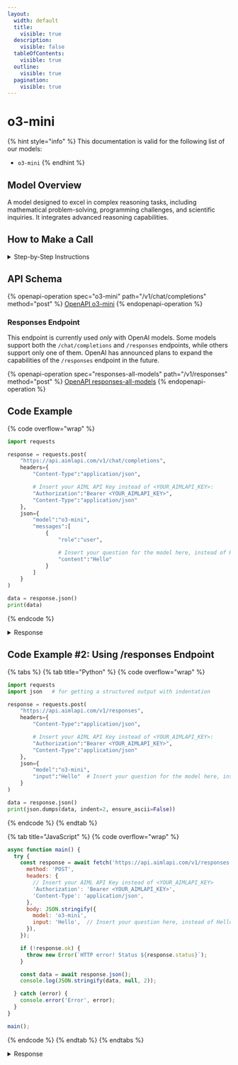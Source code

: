 ```yaml
---
layout:
  width: default
  title:
    visible: true
  description:
    visible: false
  tableOfContents:
    visible: true
  outline:
    visible: true
  pagination:
    visible: true
---
```


# o3-mini

{% hint style="info" %}
This documentation is valid for the following list of our models:

* `o3-mini`
{% endhint %}

## Model Overview

A model designed to excel in complex reasoning tasks, including mathematical problem-solving, programming challenges, and scientific inquiries. It integrates advanced reasoning capabilities.

## How to Make a Call

<details>

<summary>Step-by-Step Instructions</summary>

### :digit\_one:  Setup You Can’t Skip

:black\_small\_square:  [**Create an Account**](https://aimlapi.com/app/sign-up): Visit the AI/ML API website and create an account (if you don’t have one yet).\
:black\_small\_square:  [**Generate an API Key**](https://aimlapi.com/app/keys): After logging in, navigate to your account dashboard and generate your API key. Ensure that key is enabled on UI.

### &#x20;:digit\_two:  Copy the code example

At the bottom of this page, you'll find [a code example](o3-mini.md#code-example) that shows how to structure the request. Choose the code snippet in your preferred programming language and copy it into your development environment.

### :digit\_three:  Modify the code example

:black\_small\_square:  Replace `<YOUR_AIMLAPI_KEY>` with your actual AI/ML API key from your account.\
:black\_small\_square:  Insert your question or request into the `content` field—this is what the model will respond to.

### :digit\_four:  <sup><sub><mark style="background-color:yellow;">(Optional)<mark style="background-color:yellow;"><sub></sup> Adjust other optional parameters if needed

Only `model` and `messages` are required parameters for this model (and we’ve already filled them in for you in the example), but you can include optional parameters if needed to adjust the model’s behavior. Below, you can find the corresponding [API schema](o3-mini.md#api-schema), which lists all available parameters along with notes on how to use them.

### :digit\_five:  Run your modified code

Run your modified code in your development environment. Response time depends on various factors, but for simple prompts it rarely exceeds a few seconds.

{% hint style="success" %}
If you need a more detailed walkthrough for setting up your development environment and making a request step by step — feel free to use our [Quickstart guide](../../../quickstart/setting-up.md).
{% endhint %}

</details>

## API Schema

{% openapi-operation spec="o3-mini" path="/v1/chat/completions" method="post" %}
[OpenAPI o3-mini](https://raw.githubusercontent.com/aimlapi/api-docs/refs/heads/main/docs/api-references/text-models-llm/OpenAI/o3-mini.json)
{% endopenapi-operation %}

### Responses Endpoint

This endpoint is currently used _only_ with OpenAI models. Some models support both the `/chat/completions` and `/responses` endpoints, while others support only one of them. OpenAI has announced plans to expand the capabilities of the `/responses` endpoint in the future.

{% openapi-operation spec="responses-all-models" path="/v1/responses" method="post" %}
[OpenAPI responses-all-models](https://api.aimlapi.com/docs-public-yaml)
{% endopenapi-operation %}

## Code Example

{% code overflow="wrap" %}
```python
import requests

response = requests.post(
    "https://api.aimlapi.com/v1/chat/completions",
    headers={
        "Content-Type":"application/json", 

        # Insert your AIML API Key instead of <YOUR_AIMLAPI_KEY>:
        "Authorization":"Bearer <YOUR_AIMLAPI_KEY>",
        "Content-Type":"application/json"
    },
    json={
        "model":"o3-mini",
        "messages":[
            {
                "role":"user",

                # Insert your question for the model here, instead of Hello:
                "content":"Hello"
            }
        ]
    }
)

data = response.json()
print(data)
```
{% endcode %}

<details>

<summary>Response</summary>

{% code overflow="wrap" %}
```json5
{'id': 'chatcmpl-BKKqDz4BBMnR8lWHTwwUiInJtdup0', 'object': 'chat.completion', 'choices': [{'index': 0, 'finish_reason': 'stop', 'message': {'role': 'assistant', 'content': 'Hello there! How can I help you today?', 'refusal': None, 'annotations': []}}], 'created': 1744186373, 'model': 'o3-mini-2025-01-31', 'usage': {'prompt_tokens': 16, 'completion_tokens': 2559, 'total_tokens': 2575, 'prompt_tokens_details': {'cached_tokens': 0, 'audio_tokens': 0}, 'completion_tokens_details': {'reasoning_tokens': 256, 'audio_tokens': 0, 'accepted_prediction_tokens': 0, 'rejected_prediction_tokens': 0}}, 'system_fingerprint': 'fp_617f206dd9'}
```
{% endcode %}

</details>

## Code Example #2: Using /responses Endpoint

{% tabs %}
{% tab title="Python" %}
{% code overflow="wrap" %}
```python
import requests
import json   # for getting a structured output with indentation

response = requests.post(
    "https://api.aimlapi.com/v1/responses",
    headers={
        "Content-Type":"application/json", 

        # Insert your AIML API Key instead of <YOUR_AIMLAPI_KEY>:
        "Authorization":"Bearer <YOUR_AIMLAPI_KEY>",
        "Content-Type":"application/json"
    },
    json={
        "model":"o3-mini",
        "input":"Hello"  # Insert your question for the model here, instead of Hello   
    }
)

data = response.json()
print(json.dumps(data, indent=2, ensure_ascii=False))
```
{% endcode %}
{% endtab %}

{% tab title="JavaScript" %}
{% code overflow="wrap" %}
```javascript
async function main() {
  try {
    const response = await fetch('https://api.aimlapi.com/v1/responses', {
      method: 'POST',
      headers: {
        // Insert your AIML API Key instead of <YOUR_AIMLAPI_KEY>
        'Authorization': 'Bearer <YOUR_AIMLAPI_KEY>',
        'Content-Type': 'application/json',
      },
      body: JSON.stringify({
        model: 'o3-mini',
        input: 'Hello',  // Insert your question here, instead of Hello 
      }),
    });

    if (!response.ok) {
      throw new Error(`HTTP error! Status ${response.status}`);
    }

    const data = await response.json();
    console.log(JSON.stringify(data, null, 2));

  } catch (error) {
    console.error('Error', error);
  }
}

main();
```
{% endcode %}
{% endtab %}
{% endtabs %}

<details>

<summary>Response</summary>

{% code overflow="wrap" %}
```json5
{
  "id": "resp_686ba45ce63481a2a4b1fad55d2bea8102a1cc22f1a1bcf1",
  "object": "response",
  "created_at": 1751884892,
  "error": null,
  "incomplete_details": null,
  "instructions": null,
  "max_output_tokens": 512,
  "model": "o3-mini",
  "output": [
    {
      "id": "rs_686ba463d18481a29dde85cfd7b055bf02a1cc22f1a1bcf1",
      "type": "reasoning",
      "summary": []
    },
    {
      "id": "msg_686ba463d4e081a2b2e2aff962ab00f702a1cc22f1a1bcf1",
      "type": "message",
      "status": "in_progress",
      "content": [
        {
          "type": "output_text",
          "annotations": [],
          "logprobs": [],
          "text": "Hello! How can I help you today?"
        }
      ],
      "role": "assistant"
    }
  ],
  "parallel_tool_calls": true,
  "previous_response_id": null,
  "reasoning": {
    "effort": "medium",
    "summary": null
  },
  "temperature": 1,
  "text": {
    "format": {
      "type": "text"
    }
  },
  "tool_choice": "auto",
  "tools": [],
  "top_p": 1,
  "truncation": "disabled",
  "usage": {
    "input_tokens": 294,
    "input_tokens_details": {
      "cached_tokens": 0
    },
    "output_tokens": 2520,
    "output_tokens_details": {
      "reasoning_tokens": 0
    },
    "total_tokens": 2814
  },
  "metadata": {},
  "output_text": "Hello! How can I help you today?"
}
```
{% endcode %}

</details>
